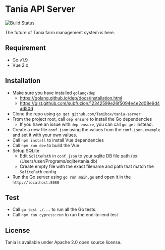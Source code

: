 # Tania API Server

[![Build
Status](https://travis-ci.com/Tanibox/tania-server.svg?token=rFvCvk3YAEKpm9H4axVv&branch=master)](https://travis-ci.com/Tanibox/tania-server)

The future of Tania farm management system is here. 

## Requirement
- Go v1.9 
- Vue 2.x

## Installation
- Make sure you have installed `golang/dep` 
    - https://golang.github.io/dep/docs/installation.html
    - https://gist.github.com/subfuzion/12342599e26f5094e4e2d08e9d4ad50d
- Clone the repo using `go get github.com/Tanibox/tania-server`
- From the project root, call `dep ensure` to install the Go dependencies
    - If you have an issue with `dep ensure`, you can call `go get` instead.
- Create a new file `conf.json` using the values from the `conf.json.example` and set it with your own values.
- Call `npm install` to install Vue dependencies
- Call `npm run dev` to build the Vue
- Setup SQLite:
    - Edit `SqlitePath` in `conf.json` to your sqlite DB file path (ex: /Users/user/Programs/sqlite/tania.db)
    - Create empty file with the exact filename and path that match the `SqlitePath` config.
- Run the Go server using `go run main.go` and open it in the `http://localhost:8080`

## Test
- Call `go test ./...` to run all the Go tests.
- Call `npm run cypress:run` to run the end-to-end test

## License

Tania is available under Apache 2.0 open source license.
